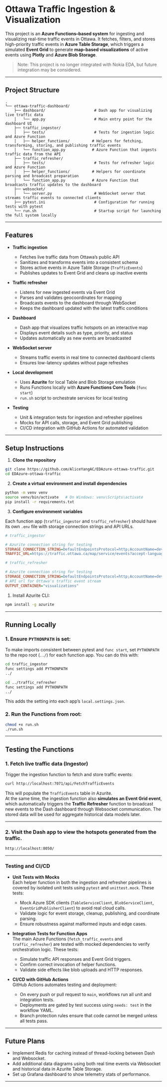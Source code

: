 # Ottawa Traffic Ingestion & Visualization

This project is an **Azure Functions–based system** for ingesting and visualizing real-time traffic events in Ottawa. It fetches, filters, and stores high-priority traffic events in **Azure Table Storage**, which triggers a simulated **Event Grid** to generate **map-based visualizations** of active events using **Plotly** and **Azure Blob Storage**.  

> Note: This project is no longer integrated with Nokia EDA, but future integration may be considered.

---

## Project Structure

```
.
└── ottawa-traffic-dashboard/
    ├── dashboard/                      # Dash app for visualizing live traffic data
    │   └── app.py                      # Main entry point for the dashboard UI
    ├── traffic_ingestor/    
    │   ├── tests/                      # Tests for ingestion logic and Azure Function
    │   ├── helper_functions/          # Helpers for fetching, transforming, storing, and publishing traffic events
    │   └── function_app.py            # Azure Function that ingests traffic data from the API
    ├── traffic_refresher/    
    │   ├── tests/                      # Tests for refresher logic and Azure Function
    │   ├── helper_functions/          # Helpers for coordinate parsing and broadcast preparation
    │   └── function_app.py            # Azure Function that broadcasts traffic updates to the dashboard
    ├── websocket/   
    │   └── server.py                   # WebSocket server that streams traffic events to connected clients
    ├── pytest.ini                      # Configuration for running tests with pytest
    └── run.sh                          # Startup script for launching the full system locally

```

---

## Features

- **Traffic ingestion**  
  - Fetches live traffic data from Ottawa’s public API  
  - Sanitizes and transforms events into a consistent schema  
  - Stores active events in Azure Table Storage (`TrafficEvents`)  
  - Publishes updates to Event Grid and cleans up inactive events  

- **Traffic refresher**  
  - Listens for new ingested events via Event Grid  
  - Parses and validates geocoordinates for mapping  
  - Broadcasts events to the dashboard through WebSocket  
  - Keeps the dashboard updated with the latest traffic conditions  

- **Dashboard**  
  - Dash app that visualizes traffic hotspots on an interactive map  
  - Displays event details such as type, priority, and status  
  - Updates automatically as new events are broadcasted  

- **WebSocket server**  
  - Streams traffic events in real time to connected dashboard clients  
  - Ensures low-latency updates without page refreshes  

- **Local development**  
  - Uses **Azurite** for local Table and Blob Storage emulation  
  - Runs Functions locally with **Azure Functions Core Tools** (`func start`)  
  - `run.sh` script to orchestrate services for local testing  

- **Testing**  
  - Unit & integration tests for ingestion and refresher pipelines  
  - Mocks for API calls, storage, and Event Grid publishing  
  - CI/CD integration with GitHub Actions for automated validation  

---

## Setup Instructions

1. **Clone the repository**

```bash
git clone https://github.com/AliceYangAC/EDAzure-ottawa-traffic.git
cd EDAzure-ottawa-traffic
```

2. **Create a virtual environment and install dependencies**

```bash
python -m venv venv
source venv/bin/activate   # On Windows: venv\Scripts\activate
pip install -r requirements.txt
```

3. **Configure environment variables**

Each function app (`traffic_ingestor` and `traffic_refresher`) should have its own `.env` file with storage connection strings and API URLs. 
```ini
# traffic_ingestor

# Azurite connection string for testing
STORAGE_CONNECTION_STRING=DefaultEndpointsProtocol=http;AccountName=devstoreaccount1;AccountKey=Eby8vdM02xNOcqFlqUwJPLlmEtlCDXJ1OUzFT50uSRZ6IFsuFq2UVErCz4I6tq/K1SZFPTOtr/KBHBeksoGMGw==;BlobEndpoint=http://127.0.0.1:10000/devstoreaccount1;QueueEndpoint=http://127.0.0.1:10001/devstoreaccount1;TableEndpoint=http://127.0.0.1:10002/devstoreaccount1;
TRAFFIC_URL=https://traffic.ottawa.ca/map/service/events?accept-language=en
```

```ini
# traffic_refresher

# Azurite connection string for testing
STORAGE_CONNECTION_STRING=DefaultEndpointsProtocol=http;AccountName=devstoreaccount1;AccountKey=Eby8vdM02xNOcqFlqUwJPLlmEtlCDXJ1OUzFT50uSRZ6IFsuFq2UVErCz4I6tq/K1SZFPTOtr/KBHBeksoGMGw==;BlobEndpoint=http://127.0.0.1:10000/devstoreaccount1;QueueEndpoint=http://127.0.0.1:10001/devstoreaccount1;TableEndpoint=http://127.0.0.1:10002/devstoreaccount1;
# API url for Ottawa's traffic event stream
OUTPUT_CONTAINER="visualizations"
```

1. Install Azurite CLI:
``` bash
npm install -g azurite
```

---

## Running Locally

### 1. Ensure `PYTHONPATH` is set:
To make imports consistent between pytest and `func start`, set `PYTHONPATH` to the repo root (`../`) for each function app. You can do this with:
```bash
cd traffic_ingestor
func settings add PYTHONPATH 
../

cd ../traffic_refresher
func settings add PYTHONPATH 
../
```

This adds the setting into each app’s `local.settings.json`.

### 2. Run the Functions from root:

```bash
chmod +x run.sh
./run.sh
```
---

## Testing the Functions

### 1. Fetch live traffic data (Ingestor)
Trigger the ingestion function to fetch and store traffic events:

```bash
curl http://localhost:7071/api/FetchTrafficEvents
```

This will populate the `TrafficEvents` table in Azurite.  
At the same time, the ingestion function also **simulates an Event Grid event**, which automatically triggers the **Traffic Refresher** function to broadcast new events to the Dash dashboard through Websocket communication. The stored data will be used for aggregate historical data models later.

---

### 2. Visit the Dash app to view the hotspots generated from the traffic.

```bash
http://localhost:8050/
```

---

### **Testing and CI/CD**

- **Unit Tests with Mocks**  
  Each helper function in both the ingestion and refresher pipelines is covered by isolated unit tests using `pytest` and `unittest.mock`. These tests:
  - Mock Azure SDK clients (`TableServiceClient`, `BlobServiceClient`, `EventGridPublisherClient`) to avoid real cloud calls.
  - Validate logic for event storage, cleanup, publishing, and coordinate parsing.
  - Ensure robustness against malformed inputs and edge cases.

- **Integration Tests for Function Apps**  
  The main Azure Functions (`fetch_traffic_events` and `traffic_refresher`) are tested with mocked dependencies to verify orchestration logic. These tests:
  - Simulate traffic API responses and Event Grid triggers.
  - Confirm correct invocation of helper functions.
  - Validate side effects like blob uploads and HTTP responses.

- **CI/CD with GitHub Actions**  
  GitHub Actions automates testing and deployment:
  - On every push or pull request to `main`, workflows run all unit and integration tests.
  - Deployments are gated by test success using `needs: test` in the workflow YAML.
  - Branch protection rules ensure that code cannot be merged unless all tests pass.

---

## Future Plans

- Implement Redis for caching instead of thread-locking between Dash and Websocket.
- Add additional data diagrams using both real time events via Websocket and historical data in Azurite Table Storage.
- Set up Grafana dashboard to show telemetry stats of performance.

---
